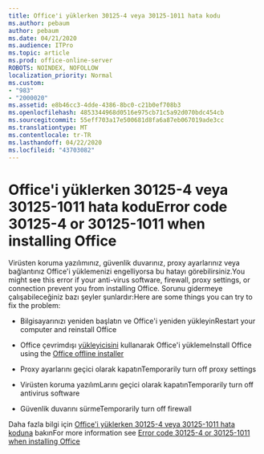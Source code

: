 ```yaml
---
title: Office'i yüklerken 30125-4 veya 30125-1011 hata kodu
ms.author: pebaum
author: pebaum
ms.date: 04/21/2020
ms.audience: ITPro
ms.topic: article
ms.prod: office-online-server
ROBOTS: NOINDEX, NOFOLLOW
localization_priority: Normal
ms.custom:
- "983"
- "2000020"
ms.assetid: e8b46cc3-4dde-4386-8bc0-c21b0ef708b3
ms.openlocfilehash: 4853344968d0516e975cb71c5a92d070bdc454cb
ms.sourcegitcommit: 55eff703a17e500681d8fa6a87eb067019ade3cc
ms.translationtype: MT
ms.contentlocale: tr-TR
ms.lasthandoff: 04/22/2020
ms.locfileid: "43703082"
---
```

# <a name="error-code-30125-4-or-30125-1011-when-installing-office"></a><span data-ttu-id="a747a-102">Office'i yüklerken 30125-4 veya 30125-1011 hata kodu</span><span class="sxs-lookup"><span data-stu-id="a747a-102">Error code 30125-4 or 30125-1011 when installing Office</span></span>

<span data-ttu-id="a747a-103">Virüsten koruma yazılımınız, güvenlik duvarınız, proxy ayarlarınız veya bağlantınız Office'i yüklemenizi engelliyorsa bu hatayı görebilirsiniz.</span><span class="sxs-lookup"><span data-stu-id="a747a-103">You might see this error if your anti-virus software, firewall, proxy settings, or connection prevent you from installing Office.</span></span> <span data-ttu-id="a747a-104">Sorunu gidermeye çalışabileceğiniz bazı şeyler şunlardır:</span><span class="sxs-lookup"><span data-stu-id="a747a-104">Here are some things you can try to fix the problem:</span></span>
  
- <span data-ttu-id="a747a-105">Bilgisayarınızı yeniden başlatın ve Office'i yeniden yükleyin</span><span class="sxs-lookup"><span data-stu-id="a747a-105">Restart your computer and reinstall Office</span></span>

- <span data-ttu-id="a747a-106">Office çevrimdışı [yükleyicisini](https://support.office.com/article/f0a85fe7-118f-41cb-a791-d59cef96ad1c?wt.mc_id=Alchemy_ClientDIA) kullanarak Office'i yükleme</span><span class="sxs-lookup"><span data-stu-id="a747a-106">Install Office using the [Office offline installer](https://support.office.com/article/f0a85fe7-118f-41cb-a791-d59cef96ad1c?wt.mc_id=Alchemy_ClientDIA)</span></span>

- <span data-ttu-id="a747a-107">Proxy ayarlarını geçici olarak kapatın</span><span class="sxs-lookup"><span data-stu-id="a747a-107">Temporarily turn off proxy settings</span></span>

- <span data-ttu-id="a747a-108">Virüsten koruma yazılımLarını geçici olarak kapatın</span><span class="sxs-lookup"><span data-stu-id="a747a-108">Temporarily turn off antivirus software</span></span>

- <span data-ttu-id="a747a-109">Güvenlik duvarını sürme</span><span class="sxs-lookup"><span data-stu-id="a747a-109">Temporarily turn off firewall</span></span>

<span data-ttu-id="a747a-110">Daha fazla bilgi için [Office'i yüklerken 30125-4 veya 30125-1011 hata koduna](https://support.office.com/article/7bfabec6-76be-4cde-880e-819a9c569612?wt.mc_id=Alchemy_ClientDIA) bakın</span><span class="sxs-lookup"><span data-stu-id="a747a-110">For more information see [Error code 30125-4 or 30125-1011 when installing Office](https://support.office.com/article/7bfabec6-76be-4cde-880e-819a9c569612?wt.mc_id=Alchemy_ClientDIA)</span></span>
  